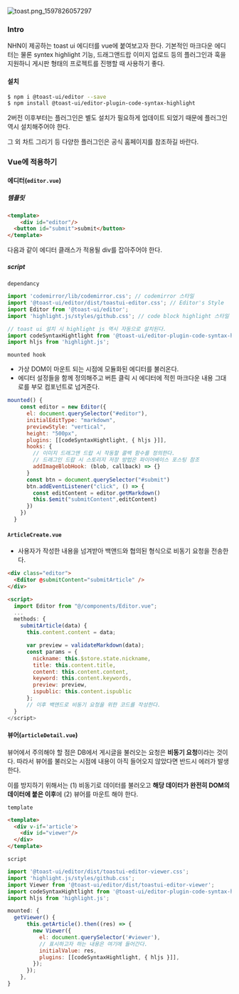 ![toast.png_1597826057297](https://firebasestorage.googleapis.com/v0/b/twl-image-storage.appspot.com/o/toast.png_1597826057297?alt=media&token=09075b59-6634-4616-9ab2-2326b50c7e95)

### Intro

NHN이 제공하는 toast ui 에디터를 vue에 붙여보고자 한다. 기본적인 마크다운 에디터는 물론 syntex highlight 기능, 드래그앤드랍 이미지 업로드 등의 플러그인과 훅을 지원하니 게시판 형태의 프로젝트를 진행할 때 사용하기 좋다. 



#### 설치

```bash
$ npm i @toast-ui/editor --save
$ npm install @toast-ui/editor-plugin-code-syntax-highlight
```

2버전 이후부터는 플러그인은 별도 설치가 필요하게 업데이트 되었기 때문에 플러그인 역시 설치해주어야 한다. 

그 외 차트 그리기 등 다양한 플러그인은 공식 홈페이지를 참조하길 바란다. 



### Vue에 적용하기

#### 에디터(`editor.vue`)

##### 템플릿

```html
<template>
	<div id="editor"/>
  <button id="submit">submit</button>
</template>
```

다음과 같이 에디터 클래스가 적용될 div를 잡아주어야 한다. 



##### script

`dependancy`

```javascript
import 'codemirror/lib/codemirror.css'; // codemirror 스타일
import '@toast-ui/editor/dist/toastui-editor.css'; // Editor's Style
import Editor from '@toast-ui/editor';
import 'highlight.js/styles/github.css'; // code block highlight 스타일

// toast ui 설치 시 highlight js 역시 자동으로 설치된다.
import codeSyntaxHightlight from '@toast-ui/editor-plugin-code-syntax-highlight';
import hljs from 'highlight.js';
```



`mounted hook`

- 가상 DOM이 마운트 되는 시점에 모듈화된 에디터를 불러온다. 
- 에디터 설정들을 함께 정의해주고 버튼 클릭 시 에디터에 적힌 마크다운 내용 그대로를 부모 컴포넌트로 넘겨준다. 

```javascript
mounted() {
    const editor = new Editor({
      el: document.querySelector("#editor"),
      initialEditType: "markdown",
      previewStyle: "vertical",
      height: "500px",
      plugins: [[codeSyntaxHightlight, { hljs }]],
      hooks: {
        // 이미지 드래그앤 드랍 시 작동할 콜백 함수를 정의한다.
        // 드래그인 드랍 시 스토리지 저장 방법은 파이어베이스 포스팅 참조
        addImageBlobHook: (blob, callback) => {}
      }
      const btn = document.querySelector("#submit")
      btn.addEventListener("click", () => {
        const editContent = editor.getMarkdown()
        this.$emit("submitContent",editContent)
      })
    })
  }
```



#### `ArticleCreate.vue`

- 사용자가 작성한 내용을 넘겨받아 백앤드와 협의된 형식으로 비동기 요청을 전송한다. 

```html
<div class="editor">
  <Editor @submitContent="submitArticle" />
</div>

<script>
  import Editor from "@/components/Editor.vue";
  ...
  methods: {
    submitArticle(data) {
      this.content.content = data;

      var preview = validateMarkdown(data);
      const params = {
        nickname: this.$store.state.nickname,
        title: this.content.title,
        content: this.content.content,
        keyword: this.content.keywords,
        preview: preview,
        ispublic: this.content.ispublic
      };
      // 이후 백앤드로 비동기 요청을 위한 코드를 작성한다. 
  }
</script>
```



#### 뷰어(`articleDetail.vue`)

뷰어에서 주의해야 할 점은 DB에서 게시글을 불러오는 요청은 **비동기 요청**이라는 것이다. 따라서 뷰어를 불러오는 시점에 내용이 아직 들어오지 않았다면 반드시 에러가 발생한다. 

이를 방지하기 위해서는 (1) 비동기로 데이터를 불러오고 **해당 데이터가 완전히 DOM의 데이터에 붙은 이후**에 (2) 뷰어를 마운트 해야 한다.  

`template`

```html
<template>
  <div v-if='article'>
    <div id="viewer"/>
  </div>
</template>
```

`script`

```javascript
import '@toast-ui/editor/dist/toastui-editor-viewer.css';
import 'highlight.js/styles/github.css';
import Viewer from '@toast-ui/editor/dist/toastui-editor-viewer';
import codeSyntaxHightlight from '@toast-ui/editor-plugin-code-syntax-highlight';
import hljs from 'highlight.js';

mounted: {
  getViewer() {
      this.getArticle().then((res) => {
        new Viewer({
          el: document.querySelector('#viewer'),
          // 표시하고자 하는 내용은 여기에 들어간다.
          initialValue: res,
          plugins: [[codeSyntaxHightlight, { hljs }]],
        });
      });
    },
}
```



